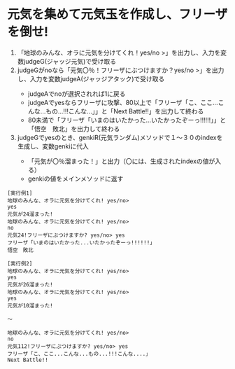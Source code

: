 # 元気を集めて元気玉を作成し、フリーザを倒せ!  

<ol>
<li>「地球のみんな、オラに元気を分けてくれ！yes/no >」を出力し、入力を変数judgeG(ジャッジ元気)で受け取る</li>
<li>judgeGがnoなら「元気〇％！フリーザにぶつけますか？yes/no >」を出力し、入力を変数judgeA(ジャッジアタック)で受け取る</li>

<ul>
<li>judgeAでnoが選択されれば1に戻る
<li>judgeAでyesならフリーザに攻撃、80以上で「フリーザ「こ、ここ...こんな...もの...!!!こんな...」」と「Next Battle!!」を出力して終わる</li>
<li>80未満で「フリーザ「いまのはいたかった...いたかったぞーっ!!!!!!」」と「悟空　敗北」を出力して終わる</li>
</ul>

<li>judgeGでyesのとき、genkiR(元気ランダム)メソッドで１～３０のindexを生成し、変数genkiに代入</li>

<ul>
<li>「元気が〇％溜まった！」と出力（〇には、生成されたindexの値が入る）</li>
<li>genkiの値をメインメソッドに返す</li>
</ul>
</ol>

```
[実行例1]
地球のみんな、オラに元気を分けてくれ! yes/no>
yes
元気が24溜まった!
地球のみんな、オラに元気を分けてくれ! yes/no>
no
元気24!フリーザにぶつけますか? yes/no> yes
フリーザ「いまのはいたかった...いたかったぞーっ!!!!!!」
悟空　敗北

[実行例2]
地球のみんな、オラに元気を分けてくれ! yes/no>
yes
元気が26溜まった!
地球のみんな、オラに元気を分けてくれ! yes/no>
yes
元気が10溜まった!

～

地球のみんな、オラに元気を分けてくれ! yes/no>
no
元気112!フリーザにぶつけますか? yes/no> yes
フリーザ「こ、ここ...こんな...もの...!!!こんな....」
Next Battle!!

```
